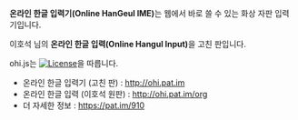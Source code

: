 <strong>온라인 한글 입력기(Online HanGeul IME)</strong>는 웹에서 바로 쓸 수 있는 화상 자판 입력기입니다.

이호석 님의 <strong>온라인 한글 입력(Online Hangul Input)</strong>을 고친 판입니다.

ohi.js는 [![License](https://img.shields.io/badge/license-GPL-green.svg)](http://www.gnu.org/licenses/gpl.html)을 따릅니다.

* 온라인 한글 입력기 (고친 판) : http://ohi.pat.im
* 온라인 한글 입력 (이호석 원판) : http://ohi.pat.im/org
* 더 자세한 정보 : https://pat.im/910
